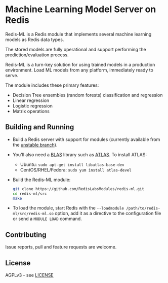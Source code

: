 # Machine Learning Model Server on Redis

Redis-ML is a Redis module that implements several machine learning models as Redis data types.

The stored models are fully operational and support performing the prediction/evaluation process.

Redis-ML is a turn-key solution for using trained models in a production environment. Load ML models from any platform, immediately ready to serve.

The module includes these primary features:

* Decision Tree ensembles (random forests) classification and regression
* Linear regression
* Logistic regression
* Matrix operations

## Building and Running

- Build a Redis server with support for modules (currently available from the [unstable branch](https://github.com/antirez/redis/tree/unstable)).

- You'll also need a [BLAS](http://www.netlib.org/blas/) library such as [ATLAS](http://math-atlas.sourceforge.net/). To install ATLAS:

  - Ubuntu: `sudo apt-get install libatlas-base-dev`
  - CentOS/RHEL/Fedora: `sudo yum install atlas-devel`

- Build the Redis-ML module:

  ```sh
  git clone https://github.com/RedisLabsModules/redis-ml.git
  cd redis-ml/src
  make
  ```

- To load the module, start Redis with the `--loadmodule /path/to/redis-ml/src/redis-ml.so` option, add it as a directive to the configuration file or send a `MODULE LOAD` command.

## Contributing

Issue reports, pull and feature requests are welcome.

## License

AGPLv3 - see [LICENSE](LICENSE)
